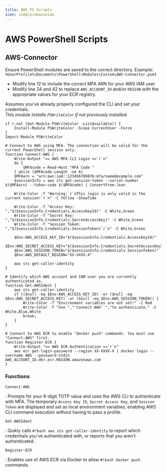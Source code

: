 ```yaml
---
title: AWS PS Scripts
icon: simple/amazoniam
---
```


# AWS PowerShell Scripts

## AWS-Connector

Ensure PowerShell modules are saved to the correct directory. Example: `%UserProfile%\Documents\PowerShell\Modules\Custom\AWS-Connector.psm1`

- Modify line 12 to include the correct MFA ARN for your AWS IAM user.
- Modify line 24 and 42 to replace `AWS_ACCOUNT_ID` and/or `REGION` with the appropriate values for your ECR registry.

Assumes you've already properly configured the CLI and set your credentials. <br />*This module installs `PSWriteColor` if not previously installed.*

``` pwsh linenums="1" hl_lines="12 24 42" title="AWS-Connector.psm1"
if (-not (Get-Module PSWriteColor -ListAvailable)) {
    Install-Module PSWriteColor -Scope CurrentUser -Force
}
Import-Module PSWriteColor

# Connect to AWS using MFA. The connection will be valid for the current PowerShell session only.
function Connect-AWS {
    Write-Output "== AWS MFA CLI Login ==`r`n"
    do {
        $MFAcode = Read-Host "MFA Code "
    } while ($MFAcode.Length -ne 6)
    $MFAarn = "arn:aws:iam::123456789876:mfa/name@example.com"
    $sessionInfo = aws sts get-session-token --serial-number $($MFAarn) --token-code $($MFAcode) | ConvertFrom-Json

    Write-Color -T "Warning:`r`nThis login is only valid in the current session!`r`n" -C Yellow -ShowTime

    Write-Color -T "Access Key: ","$($sessionInfo.Credentials.AccessKeyId)" -C White,Green
    Write-Color -T "Secret Key: ","$($sessionInfo.Credentials.SecretAccessKey)" -C White,Green
    Write-Color -T "Session Token: ","$($sessionInfo.Credentials.SessionToken)`r`n" -C White,Green

    $Env:AWS_ACCESS_KEY_ID="$($sessionInfo.Credentials.AccessKeyId)"
    $Env:AWS_SECRET_ACCESS_KEY="$($sessionInfo.Credentials.SecretAccessKey)"
    $Env:AWS_SESSION_TOKEN="$($sessionInfo.Credentials.SessionToken)"
    $Env:AWS_DEFAULT_REGION="XX-XXXX-X"

    aws sts get-caller-identity
}

# Identify which AWS account and IAM user you are currently authenticated as.
function Get-AWSIdent {
    aws sts get-caller-identity
    if (($null -eq $Env:AWS_ACCESS_KEY_ID) -or ($null -eq $Env:AWS_SECRET_ACCESS_KEY) -or ($null -eq $Env:AWS_SESSION_TOKEN)) {
        Write-Color -T "Environment variables are not set!" -C Red
        Write-Color -T "Use ","'Connect-AWS' ","to authenticate." -C White,Blue,White
        break;
    }
}

# Connect to AWS ECR to enable "docker push" commands. You must use "Connect-AWS" first.
function Register-ECR {
    Write-Output "== AWS ECR Authentication ==`r`n"
    aws ecr get-login-password --region XX-XXXX-X | docker login --username AWS --password-stdin AWS_ACCOUNT_ID.dkr.ecr.REGION.amazonaws.com
}
```

### Functions

`Connect-AWS`

:   Prompts for your 6-digit TOTP value and uses the AWS CLI to authenticate with MFA. The temporary `Access Key ID`, `Secret Access Key`, and `Session Token` are displayed and set as local environment variables, enabling AWS CLI command execution without having to pass a profile.

`Get-AWSIdent`

:   Quikly calls `#!bash aws sts get-caller-identity` to report which credentials you've authenticated with, or reports that you aren't authenticated.

`Register-ECR`

:   Enables use of AWS ECR via Docker to allow `#!bash docker push` commands.